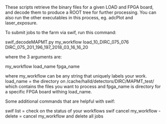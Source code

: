 These scripts retrieve the binary files for a given LOAD and FPGA board, and decode them to produce a ROOT tree for further processing.  You can also run the other executables in this process, eg. adcPlot and laser_exposure.

To submit jobs to the farm via swif, run this command:

swif_decodeMAPMT.py my_workflow load_10_DIRC_075_076 DIRC_075_201_196_197_2018_03_16_16_20

where the 3 arguments are: 

my_workflow
load_name 
fpga_name

where my_workflow can be any string that uniquely labels your work.  load_name = the directory on /cache/halld/detectors/DIRC/MAPMT_test/ which contains the files you want to process and fpga_name is directory for a specific FPGA board withing load_name. 

Some additional commands that are helpful with swif:

swif list    			   = check on the status of your workflows
swif cancel my_workflow -delete    = cancel my_workflow and delete all jobs
